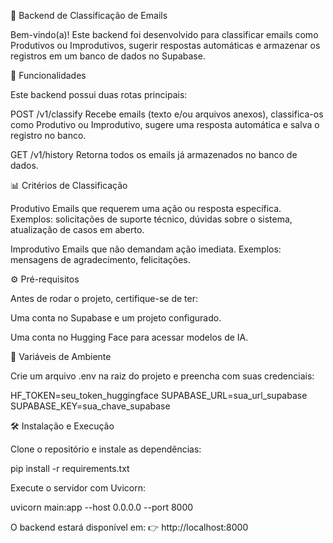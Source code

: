 📩 Backend de Classificação de Emails

Bem-vindo(a)! Este backend foi desenvolvido para classificar emails como Produtivos ou Improdutivos, sugerir respostas automáticas e armazenar os registros em um banco de dados no Supabase.

🚀 Funcionalidades

Este backend possui duas rotas principais:

POST /v1/classify
Recebe emails (texto e/ou arquivos anexos), classifica-os como Produtivo ou Improdutivo, sugere uma resposta automática e salva o registro no banco.

GET /v1/history
Retorna todos os emails já armazenados no banco de dados.

📊 Critérios de Classificação

Produtivo
Emails que requerem uma ação ou resposta específica.
Exemplos: solicitações de suporte técnico, dúvidas sobre o sistema, atualização de casos em aberto.

Improdutivo
Emails que não demandam ação imediata.
Exemplos: mensagens de agradecimento, felicitações.

⚙️ Pré-requisitos

Antes de rodar o projeto, certifique-se de ter:

Uma conta no Supabase
e um projeto configurado.

Uma conta no Hugging Face
para acessar modelos de IA.

🔑 Variáveis de Ambiente

Crie um arquivo .env na raiz do projeto e preencha com suas credenciais:

HF_TOKEN=seu_token_huggingface
SUPABASE_URL=sua_url_supabase
SUPABASE_KEY=sua_chave_supabase

🛠️ Instalação e Execução

Clone o repositório e instale as dependências:

pip install -r requirements.txt

Execute o servidor com Uvicorn:

uvicorn main:app --host 0.0.0.0 --port 8000

O backend estará disponível em:
👉 http://localhost:8000
